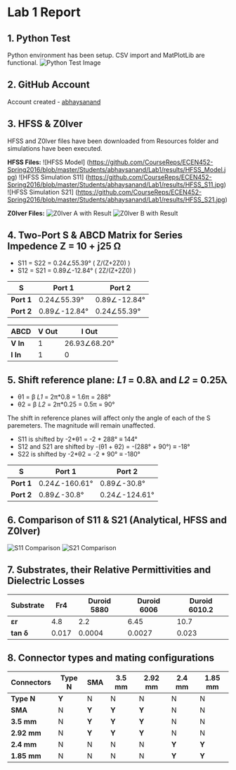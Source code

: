 # Lab 1 Report
## 1. Python Test
Python environment has been setup. CSV import and MatPlotLib are functional.
![Python Test Image](https://github.com/CourseReps/ECEN452-Spring2016/blob/master/Students/abhaysanand/Lab1/results/CSVPlotter_Result.jpeg)

## 2. GitHub Account
Account created - [abhaysanand](https://github.com/abhaysanand)

## 3. HFSS & Z0lver
HFSS and Z0lver files have been downloaded from Resources folder and simulations have been executed.

**HFSS Files:**
![HFSS Model] (https://github.com/CourseReps/ECEN452-Spring2016/blob/master/Students/abhaysanand/Lab1/results/HFSS_Model.jpg)
![HFSS Simulation S11] (https://github.com/CourseReps/ECEN452-Spring2016/blob/master/Students/abhaysanand/Lab1/results/HFSS_S11.jpg)
![HFSS Simulation S21] (https://github.com/CourseReps/ECEN452-Spring2016/blob/master/Students/abhaysanand/Lab1/results/HFSS_S21.jpg)

**Z0lver Files:**
![Z0lver A with Result](https://github.com/CourseReps/ECEN452-Spring2016/blob/master/Students/abhaysanand/Lab1/results/Z0lver_1.png)
![Z0lver B with Result](https://github.com/CourseReps/ECEN452-Spring2016/blob/master/Students/abhaysanand/Lab1/results/Z0lver_2.png)

## 4. Two-Port S & ABCD Matrix for Series Impedence Z = 10 + j25 &#937;
* S11 = S22 = 0.24&#8736;55.39&#176; ( Z/(Z+2Z0) )
* S12 = S21 = 0.89&#8736;-12.84&#176; ( 2Z/(Z+2Z0) )

S | Port 1 | Port 2
------ | ------- | -------
**Port 1** | 0.24&#8736;55.39&#176; | 0.89&#8736;-12.84&#176;
**Port 2** | 0.89&#8736;-12.84&#176; | 0.24&#8736;55.39&#176;

ABCD | V Out | I Out
------ | ------- | -------
**V In** | 1 | 26.93&#8736;68.20&#176;
**I In** | 1 | 0

## 5. Shift reference plane: *L1* = 0.8&#955; and *L2* = 0.25&#955;
* &#952;1 = &#946; *L1* = 2&#960;*0.8 = 1.6&#960; = 288&#176;
* &#952;2 = &#946; *L2* = 2&#960;*0.25 = 0.5&#960; = 90&#176;

The shift in reference planes will affect only the angle of each of the S paremeters. The magnitude will remain unaffected.
* S11 is shifted by -2*&#952;1 = -2 * 288&#176; &#8801; 144&#176;
* S12 and S21 are shifted by -(&#952;1 + &#952;2) = -(288&#176; + 90&#176;) &#8801; -18&#176;
* S22 is shifted by -2*&#952;2 = -2 * 90&#176; &#8801; -180&#176;

S | Port 1 | Port 2
------ | ------- | -------
**Port 1** | 0.24&#8736;-160.61&#176; | 0.89&#8736;-30.8&#176;
**Port 2** | 0.89&#8736;-30.8&#176; | 0.24&#8736;-124.61&#176;

## 6. Comparison of S11 & S21 (Analytical, HFSS and Z0lver)
![S11 Comparison](https://github.com/CourseReps/ECEN452-Spring2016/blob/master/Students/abhaysanand/Lab1/results/S11Comparison.jpeg)
![S21 Comparison](https://github.com/CourseReps/ECEN452-Spring2016/blob/master/Students/abhaysanand/Lab1/results/S21Comparison.jpeg)

## 7. Substrates, their Relative Permittivities and Dielectric Losses
Substrate | Fr4 | Duroid 5880 | Duroid 6006 | Duroid 6010.2
--------- | --- | ----------- | ----------- | -------------
**&#949;r** | 4.8 | 2.2 | 6.45 | 10.7
**tan &#948;** | 0.017 | 0.0004 | 0.0027 | 0.023

## 8. Connector types and mating configurations
Connectors | Type N | SMA | 3.5 mm | 2.92 mm | 2.4 mm | 1.85 mm
---------- | ------ | --- | ------ | ------- | ------ | -------
**Type N** | **Y** | N | N | N | N | N
**SMA** | N | **Y** | **Y** | **Y** | N | N
**3.5 mm** | N | **Y** | **Y** | **Y** | N | N
**2.92 mm** | N | **Y** | **Y** | **Y** | N | N
**2.4 mm** | N | N | N | N | **Y** | **Y**
**1.85 mm** | N | N | N | N | **Y** | **Y**
